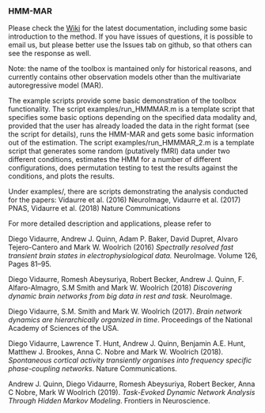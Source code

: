 ### HMM-MAR

Please check the [Wiki](https://github.com/OHBA-analysis/HMM-MAR/wiki) for the latest documentation, including some basic introduction to the method. If you have issues of questions, it is possible to email us, but please better use the Issues tab on github, so that others can see the response as well. 

Note: the name of the toolbox is mantained only for historical reasons, and currently contains other observation models other than the multivariate autoregressive model (MAR). 

The example scripts provide some basic demonstration of the toolbox functionality. The script examples/run_HMMMAR.m is a template script that specifies some basic options depending on the specified data modality and, provided that the user has already loaded the data in the right format (see the script for details), runs the HMM-MAR and gets some basic information out of the estimation. The script examples/run_HMMMAR_2.m is a template script that generates some random (putatively fMRI) data under two different conditions, estimates the HMM for a number of different configurations, does permutation testing to test the results against the conditions, and plots the results. 

Under examples/, there are scripts demonstrating the analysis conducted for the papers: Vidaurre et al. (2016) NeuroImage, Vidaurre et al. (2017) PNAS, Vidaurre et al. (2018) Nature Communications

For more detailed description and applications, please refer to 

Diego Vidaurre, Andrew J. Quinn, Adam P. Baker, David Dupret, Alvaro Tejero-Cantero and Mark W. Woolrich (2016) _Spectrally resolved fast transient brain states in electrophysiological data._ NeuroImage. Volume 126, Pages 81–95.

Diego Vidaurre, Romesh Abeysuriya, Robert Becker, Andrew J. Quinn, F. Alfaro-Almagro, S.M Smith and Mark W. Woolrich (2018) _Discovering dynamic brain networks from big data in rest and task._ NeuroImage.    

Diego Vidaurre, S.M. Smith and Mark W. Woolrich (2017). _Brain network dynamics are hierarchically organized in time_. Proceedings of the National Academy of Sciences of the USA.

Diego Vidaurre, Lawrence T. Hunt, Andrew J. Quinn, Benjamin A.E. Hunt, Matthew J. Brookes, Anna C. Nobre and Mark W. Woolrich (2018). _Spontaneous cortical activity transiently organises into frequency specific phase-coupling networks_. Nature Communications.

Andrew J. Quinn, Diego Vidaurre, Romesh Abeysuriya, Robert Becker, Anna C Nobre, Mark W Woolrich (2019). _Task-Evoked Dynamic Network Analysis Through Hidden Markov Modeling_. Frontiers in Neuroscience.
